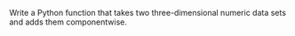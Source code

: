 Write a Python function that takes two three-dimensional numeric data
sets and adds them componentwise.